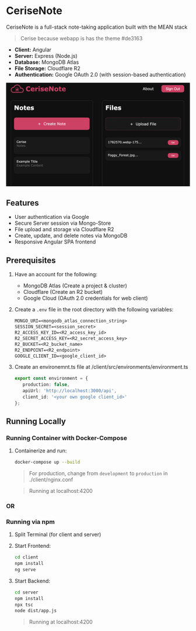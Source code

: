 # CeriseNote

CeriseNote is a full-stack note-taking application built with the MEAN stack
> Cerise because webapp is has the theme #de3163
- **Client:** Angular
- **Server:** Express (Node.js)
- **Database:** MongoDB Atlas
- **File Storage:** Cloudflare R2
- **Authentication:** Google OAuth 2.0 (with session-based authentication)

![README.png](/client/public/assets/README.png)

## Features

- User authentication via Google
- Secure Server session via Mongo-Store
- File upload and storage via Cloudflare R2
- Create, update, and delete notes via MongoDB
- Responsive Angular SPA frontend

## Prerequisites

1. Have an account for the following:
   - MongoDB Atlas (Create a project & cluster)
   - Cloudflare    (Create an R2 bucket)
   - Google Cloud  (OAuth 2.0 credentials for web client)

2. Create a `.env` file in the root directory with the following variables:
   ```
   MONGO_URI=<mongodb_atlas_connection_string>
   SESSION_SECRET=<session_secret>
   R2_ACCESS_KEY_ID=<R2_access_key_id>
   R2_SECRET_ACCESS_KEY=<R2_secret_access_key>
   R2_BUCKET=<R2_bucket_name>
   R2_ENDPOINT=<R2_endpoint>
   GOOGLE_CLIENT_ID=<google_client_id>
   ```

3. Create an environemnt.ts file at /client/src/environments/environment.ts
   ```ts
   export const environment = {
      production: false,
      apiUrl: 'http://localhost:3000/api',
      client_id: '<your own google client_id>'
   };
   ```


## Running Locally
### Running Container with Docker-Compose

1. Containerize and run:
   ```sh
   docker-compose up --build
   ```
   > For production, change from `development` to `production` in ./client/nginx.conf
   
   > Running at localhost:4200
### OR

### Running via npm

1. Split Terminal (for client and server)

2. Start Frontend:
    ```sh
   cd client
   npm install
   ng serve
   ```

3. Start Backend:
    ```sh
   cd server
   npm install
   npx tsc
   node dist/app.js
   ```

   > Running at localhost:4200
